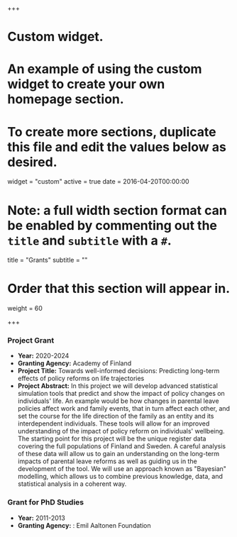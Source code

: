 +++
# Custom widget.
# An example of using the custom widget to create your own homepage section.
# To create more sections, duplicate this file and edit the values below as desired.
widget = "custom"
active = true
date = 2016-04-20T00:00:00

# Note: a full width section format can be enabled by commenting out the `title` and `subtitle` with a `#`.
title = "Grants"
subtitle = ""

# Order that this section will appear in.
weight = 60

+++

### __Project Grant__

- __Year:__ 2020-2024
- __Granting Agency:__ Academy of Finland
- __Project Title:__ Towards well-informed decisions: Predicting long-term effects of policy reforms on life trajectories
- __Project Abstract:__  In this project we will develop advanced statistical simulation tools that predict and show the impact of policy changes on individuals' life. An example would be how changes in parental leave policies affect work and family events, that in turn affect each other, and set the course for the life direction of the family as an entity and its interdependent individuals. These tools will allow for an improved understanding of the impact of policy reform on individuals' wellbeing. The starting point for this project will be the unique register data covering the full populations of Finland and Sweden. A careful analysis of these data will allow us to gain an understanding on the long-term impacts of parental leave reforms as well as guiding us in the development of the tool. We will use an approach known as "Bayesian" modelling, which allows us to combine previous knowledge, data, and statistical analysis in a coherent way.

### __Grant for PhD Studies__

- __Year:__ 2011-2013
- __Granting Agency:__ : Emil Aaltonen Foundation
